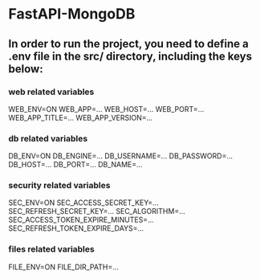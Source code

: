 # FastAPI-MongoDB

## In order to run the project, you need to define a .env file in the src/ directory, including the keys below:

### web related variables

WEB_ENV=ON
WEB_APP=...
WEB_HOST=...
WEB_PORT=...
WEB_APP_TITLE=...
WEB_APP_VERSION=...

### db related variables

DB_ENV=ON
DB_ENGINE=...
DB_USERNAME=...
DB_PASSWORD=...
DB_HOST=...
DB_PORT=...
DB_NAME=...

### security related variables

SEC_ENV=ON
SEC_ACCESS_SECRET_KEY=...
SEC_REFRESH_SECRET_KEY=...
SEC_ALGORITHM=...
SEC_ACCESS_TOKEN_EXPIRE_MINUTES=...
SEC_REFRESH_TOKEN_EXPIRE_DAYS=...

### files related variables

FILE_ENV=ON
FILE_DIR_PATH=...
